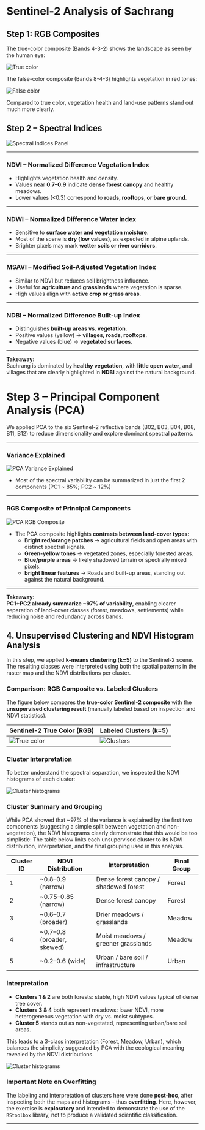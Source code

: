 # Sentinel-2 Analysis of Sachrang

## Step 1: RGB Composites

The true-color composite (Bands 4-3-2) shows the landscape as seen by the human eye:  

![True color](../outputs/rgb_truecolor.png)

The false-color composite (Bands 8-4-3) highlights vegetation in red tones:  

![False color](../outputs/rgb_falsecolor.png)

Compared to true color, vegetation health and land-use patterns stand out much more clearly.

## Step 2 – Spectral Indices

![Spectral Indices Panel](../outputs/indices_panel.png)

---

### NDVI – Normalized Difference Vegetation Index  
- Highlights vegetation health and density.  
- Values near **0.7–0.9** indicate **dense forest canopy** and healthy meadows.  
- Lower values (<0.3) correspond to **roads, rooftops, or bare ground**.  

---

### NDWI – Normalized Difference Water Index  
- Sensitive to **surface water and vegetation moisture**.  
- Most of the scene is **dry (low values)**, as expected in alpine uplands.  
- Brighter pixels may mark **wetter soils or river corridors**.  

---

### MSAVI – Modified Soil-Adjusted Vegetation Index  
- Similar to NDVI but reduces soil brightness influence.  
- Useful for **agriculture and grasslands** where vegetation is sparse.  
- High values align with **active crop or grass areas**.  

---

### NDBI – Normalized Difference Built-up Index  
- Distinguishes **built-up areas vs. vegetation**.  
- Positive values (yellow) → **villages, roads, rooftops**.  
- Negative values (blue) → **vegetated surfaces**.  

---

**Takeaway:**  
Sachrang is dominated by **healthy vegetation**, with **little open water**, and villages that are clearly highlighted in **NDBI** against the natural background.


# Step 3 – Principal Component Analysis (PCA)

We applied PCA to the six Sentinel-2 reflective bands (B02, B03, B04, B08, B11, B12) to reduce dimensionality and explore dominant spectral patterns.

---

### Variance Explained

![PCA Variance Explained](../outputs/pca_variance.png)

- Most of the spectral variability can be summarized in just the first 2 components (PC1 ~ 85%; PC2 ~ 12%)

---

### RGB Composite of Principal Components

![PCA RGB Composite](../outputs/pca_rgb.png)

- The PCA composite highlights **contrasts between land-cover types**:  
  - **Bright red/orange patches** → agricultural fields and open areas with distinct spectral signals.  
  - **Green-yellow tones** → vegetated zones, especially forested areas.  
  - **Blue/purple areas** → likely shadowed terrain or spectrally mixed pixels.  
  - **bright linear features** → Roads and built-up areas, standing out against the natural background.  

---

**Takeaway:**  
 **PC1+PC2 already summarize ~97% of variability**, enabling clearer separation of land-cover classes (forest, meadows, settlements) while reducing noise and redundancy across bands.


## 4. Unsupervised Clustering and NDVI Histogram Analysis

In this step, we applied **k-means clustering (k=5)** to the Sentinel-2 scene. The resulting classes were interpreted using both the spatial patterns in the raster map and the NDVI distributions per cluster.

### Comparison: RGB Composite vs. Labeled Clusters

The figure below compares the **true-color Sentinel-2 composite** with the **unsupervised clustering result** (manually labeled based on inspection and NDVI statistics).

| Sentinel-2 True Color (RGB) | Labeled Clusters (k=5) |
|-----------------------------|-------------------------|
| ![True color](../outputs/rgb_truecolor.png) | ![Clusters](../outputs/clusters_labeled.png) |

### Cluster Interpretation

To better understand the spectral separation, we inspected the NDVI histograms of each cluster:

![Cluster histograms](../outputs/clustersHist.png)

### Cluster Summary and Grouping

While PCA showed that ~97% of the variance is explained by the first two components (suggesting a simple split between vegetation and non-vegetation), the NDVI histograms clearly demonstrate that this would be too simplistic:
The table below links each unsupervised cluster to its NDVI distribution, interpretation, and the final grouping used in this analysis.

| Cluster ID | NDVI Distribution | Interpretation            | Final Group |
|------------|-------------------|---------------------------|-------------|
| 1          | ~0.8–0.9 (narrow) | Dense forest canopy / shadowed forest | Forest |
| 2          | ~0.75–0.85 (narrow) | Dense forest canopy       | Forest |
| 3          | ~0.6–0.7 (broader) | Drier meadows / grasslands | Meadow |
| 4          | ~0.7–0.8 (broader, skewed) | Moist meadows / greener grasslands | Meadow |
| 5          | ~0.2–0.6 (wide)   | Urban / bare soil / infrastructure | Urban |

### Interpretation

- **Clusters 1 & 2** are both forests: stable, high NDVI values typical of dense tree cover.  
- **Clusters 3 & 4** both represent meadows: lower NDVI, more heterogeneous vegetation with dry vs. moist subtypes.  
- **Cluster 5** stands out as non-vegetated, representing urban/bare soil areas.  

This leads to a 3-class interpretation (Forest, Meadow, Urban), which balances the simplicity suggested by PCA with the ecological meaning revealed by the NDVI distributions.

![Cluster histograms](../outputs/final_classes_3.png)

### Important Note on Overfitting

The labeling and interpretation of clusters here were done **post-hoc**, after inspecting both the maps and histograms - thus **overfitting**. Here, however, the exercise is **exploratory** and intended to demonstrate the use of the `RStoolbox` library, not to produce a validated scientific classification.

---


